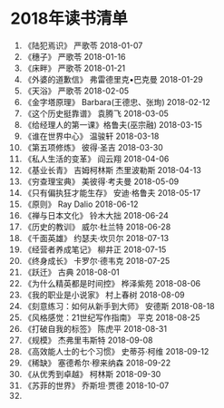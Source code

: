 # 2018年读书清单
1. 《陆犯焉识》     严歌苓               2018-01-07  
2. 《穗子》        严歌苓               2018-01-16  
3. 《床畔》        严歌苓               2018-01-21  
4. 《外婆的道歉信》 弗雷德里克•巴克曼      2018-01-29  
5. 《天浴》        严歌苓               2018-02-05  
6. 《金字塔原理》  Barbara(王德忠、张珣)  2018-02-12  
7. 《这个历史挺靠谱》  袁腾飞             2018-03-05  
8. 《给经理人的第一课》格鲁夫(巫宗融)      2018-03-15  
9. 《谁在世界中心》   温骏轩             2018-03-18  
10. 《第五项修炼》 彼得·圣吉             2018-03-30  
11. 《私人生活的变革》 阎云翔            2018-04-06  
12. 《基业长青》  吉姆柯林斯 杰里波勒斯    2018-04-13  
13. 《穷查理宝典》 美彼得·考夫曼          2018-05-09  
14. 《只有偏执狂才能生存》 安迪·格鲁夫     2018-05-17  
15. 《原则》 Ray Dalio                 2018-06-12  
16. 《禅与日本文化》 铃木大拙             2018-06-24  
17. 《历史的教训》  威尔·杜兰特           2018-06-28  
18. 《千面英雄》 约瑟夫·坎贝尔            2018-07-13  
19. 《经营者养成笔记》  柳井正            2018-07-15  
20. 《终身成长》     卡罗尔·德韦克        2018-07-25  
21. 《跃迁》        古典                2018-08-01  
22. 《为什么精英都是时间控》  桦泽紫苑     2018-08-06  
23. 《我的职业是小说家》     村上春树     2018-08-09  
24. 《刻意练习：如何从新手到大师》 安德斯   2018-08-18  
25. 《风格感觉：21世纪写作指南》 平克      2018-08-25  
26. 《打破自我的标签》    陈虎平          2018-08-31  
27. 《规模》  杰弗里韦斯特               2018-09-08  
28. 《高效能人士的七个习惯》 史蒂芬·柯维   2018-09-12  
29. 《稀缺》 塞德希尔·穆来纳森           2018-09-22  
30. 《从优秀到卓越》 柯林斯              2018-09-30  
31. 《苏菲的世界》  乔斯坦·贾德          2018-10-07  
32. 
